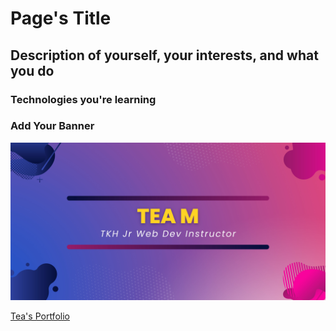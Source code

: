 # Page's Title
## Description of yourself, your interests, and what you do
### Technologies you're learning


### Add Your Banner
![Tea's Banner](https://raw.githubusercontent.com/teaattkh/teaattkh/main/Blue%20Pink%20Gradient%20Fashion%20Banner.jpg)

[Tea's Portfolio](https://teaattkh.github.io/)
